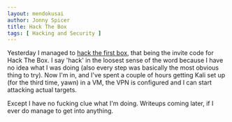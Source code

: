 ```yaml
---
layout: mendokusai
author: Jonny Spicer
title: Hack The Box
tags: [ Hacking and Security ]
---
```

Yesterday I managed to [hack the first box](https://www.hackthebox.eu), that being the invite code for Hack The Box. I say 'hack' in the loosest sense of
the word because I have no idea what I was doing (also every step was basically the most obvious thing to try). Now I'm in, and I've spent a couple of hours
getting Kali set up (for the third time, yawn) in a VM, the VPN is configured and I can start attacking actual targets.

Except I have no fucking clue what I'm doing. Writeups coming later, if I ever do manage to get into anything.
